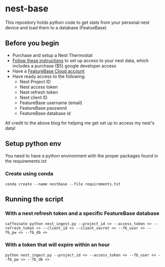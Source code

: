 # nest-base
This repository holds python code to get stats from your personal nest device and load them to a database (FeatueBase)

## Before you begin

* Purchase and setup a Nest Thermostat
* [Follow these instructions](https://www.wouternieuwerth.nl/controlling-a-google-nest-thermostat-with-python/) to set up access to your nest data, which includes a purchase ($5) google developer access
* Have a [FeatureBase Cloud account](https://cloud.featurebase.com/signup)
* Have ready access to the following:
    * Nest Project ID
    * Nest access token
    * Nest refresh token
    * Nest client ID
    * FeatureBase username (email)
    * FeatureBase password
    * FeatureBase database id

All credit to the above blog for helping me get set up to access my nest's data!

## Setup python env

You need to have a python environment with the proper packages found in the requirements.txt

### Create using conda

```
conda create --name nestbase --file requirements.txt
```

## Running the script

### With a nest refresh token and a specific FeatureBase database
`caffeinate python nest_ingest.py --project_id <> --access_token <> --refresh_token <> --client_id <> --client_secret <> --fb_user <> --fb_pw <> --fb_db <>`

### With a token that will expire within an hour
`python nest_ingest.py --project_id <> --access_token <> --fb_user <> --fb_pw <> --fb_db <>`